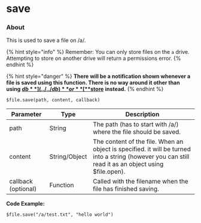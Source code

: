 # save

### About

This is used to save a file on /a/.

{% hint style="info" %}
Remember: You can only store files on the `a` drive. Attempting to store on another drive will return a permissions error.
{% endhint %}

{% hint style="danger" %}
**There will be a notification shown whenever a file is saved using this function. There is no way around it other than using** [**$db**](../../db) **or** [**$store**](../../store) **instead.**
{% endhint %}

`$file.save(path, content, callback)`

| Parameter           | Type          | Description                                                                                                                                          |
| ------------------- | ------------- | ---------------------------------------------------------------------------------------------------------------------------------------------------- |
| path                | String        | The path (has to start with /a/) where the file should be saved.                                                                                     |
| content             | String/Object | The content of the file. When an object is specified. it will be turned into a string (however you can still read it as an object using $file.open). |
| callback (optional) | Function      | Called with the filename when the file has finished saving.                                                                                          |

**Code Example:**&#x20;

`$file.save("/a/test.txt", "hello world")`

